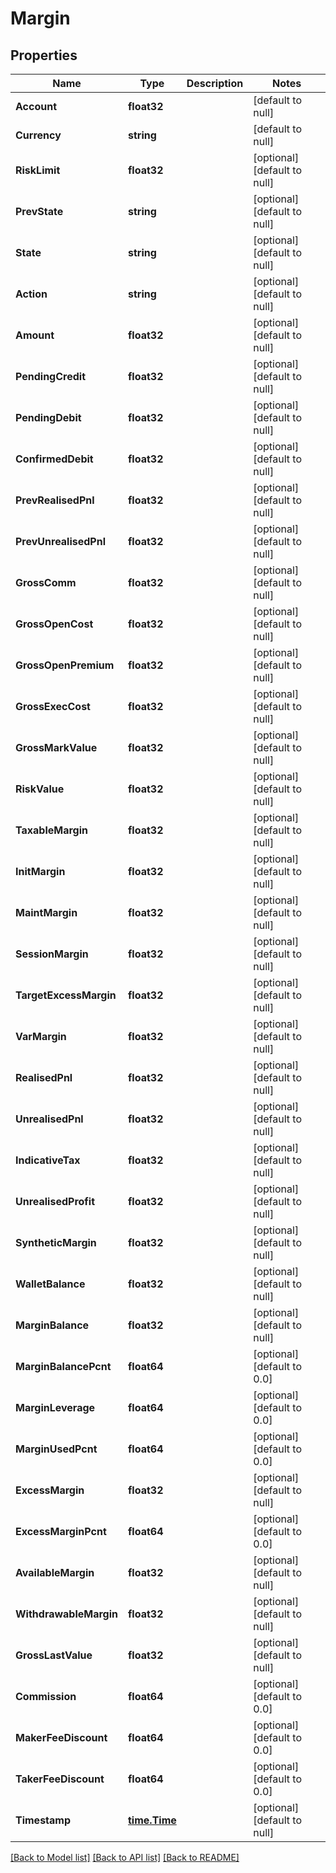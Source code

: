 # Margin

## Properties
Name | Type | Description | Notes
------------ | ------------- | ------------- | -------------
**Account** | **float32** |  | [default to null]
**Currency** | **string** |  | [default to null]
**RiskLimit** | **float32** |  | [optional] [default to null]
**PrevState** | **string** |  | [optional] [default to null]
**State** | **string** |  | [optional] [default to null]
**Action** | **string** |  | [optional] [default to null]
**Amount** | **float32** |  | [optional] [default to null]
**PendingCredit** | **float32** |  | [optional] [default to null]
**PendingDebit** | **float32** |  | [optional] [default to null]
**ConfirmedDebit** | **float32** |  | [optional] [default to null]
**PrevRealisedPnl** | **float32** |  | [optional] [default to null]
**PrevUnrealisedPnl** | **float32** |  | [optional] [default to null]
**GrossComm** | **float32** |  | [optional] [default to null]
**GrossOpenCost** | **float32** |  | [optional] [default to null]
**GrossOpenPremium** | **float32** |  | [optional] [default to null]
**GrossExecCost** | **float32** |  | [optional] [default to null]
**GrossMarkValue** | **float32** |  | [optional] [default to null]
**RiskValue** | **float32** |  | [optional] [default to null]
**TaxableMargin** | **float32** |  | [optional] [default to null]
**InitMargin** | **float32** |  | [optional] [default to null]
**MaintMargin** | **float32** |  | [optional] [default to null]
**SessionMargin** | **float32** |  | [optional] [default to null]
**TargetExcessMargin** | **float32** |  | [optional] [default to null]
**VarMargin** | **float32** |  | [optional] [default to null]
**RealisedPnl** | **float32** |  | [optional] [default to null]
**UnrealisedPnl** | **float32** |  | [optional] [default to null]
**IndicativeTax** | **float32** |  | [optional] [default to null]
**UnrealisedProfit** | **float32** |  | [optional] [default to null]
**SyntheticMargin** | **float32** |  | [optional] [default to null]
**WalletBalance** | **float32** |  | [optional] [default to null]
**MarginBalance** | **float32** |  | [optional] [default to null]
**MarginBalancePcnt** | **float64** |  | [optional] [default to 0.0]
**MarginLeverage** | **float64** |  | [optional] [default to 0.0]
**MarginUsedPcnt** | **float64** |  | [optional] [default to 0.0]
**ExcessMargin** | **float32** |  | [optional] [default to null]
**ExcessMarginPcnt** | **float64** |  | [optional] [default to 0.0]
**AvailableMargin** | **float32** |  | [optional] [default to null]
**WithdrawableMargin** | **float32** |  | [optional] [default to null]
**GrossLastValue** | **float32** |  | [optional] [default to null]
**Commission** | **float64** |  | [optional] [default to 0.0]
**MakerFeeDiscount** | **float64** |  | [optional] [default to 0.0]
**TakerFeeDiscount** | **float64** |  | [optional] [default to 0.0]
**Timestamp** | [**time.Time**](time.Time.md) |  | [optional] [default to null]

[[Back to Model list]](../README.md#documentation-for-models) [[Back to API list]](../README.md#documentation-for-api-endpoints) [[Back to README]](../README.md)


